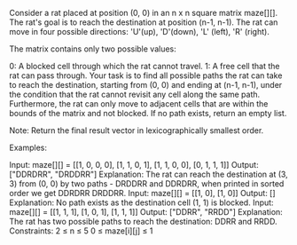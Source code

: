 Consider a rat placed at position (0, 0) in an n x n square matrix maze[][]. The rat's goal is to reach the destination at position (n-1, n-1). The rat can move in four possible directions: 'U'(up), 'D'(down), 'L' (left), 'R' (right).

The matrix contains only two possible values:

0: A blocked cell through which the rat cannot travel.
1: A free cell that the rat can pass through.
Your task is to find all possible paths the rat can take to reach the destination, starting from (0, 0) and ending at (n-1, n-1), under the condition that the rat cannot revisit any cell along the same path. Furthermore, the rat can only move to adjacent cells that are within the bounds of the matrix and not blocked.
If no path exists, return an empty list.

Note: Return the final result vector in lexicographically smallest order.

Examples:

Input: maze[][] = [[1, 0, 0, 0], [1, 1, 0, 1], [1, 1, 0, 0], [0, 1, 1, 1]]
Output: ["DDRDRR", "DRDDRR"]
Explanation: The rat can reach the destination at (3, 3) from (0, 0) by two paths - DRDDRR and DDRDRR, when printed in sorted order we get DDRDRR DRDDRR.
Input: maze[][] = [[1, 0], [1, 0]]
Output: []
Explanation: No path exists as the destination cell (1, 1) is blocked.
Input: maze[][] = [[1, 1, 1], [1, 0, 1], [1, 1, 1]]
Output: ["DDRR", "RRDD"]
Explanation: The rat has two possible paths to reach the destination: DDRR and RRDD.
Constraints:
2 ≤ n ≤ 5
0 ≤ maze[i][j] ≤ 1

